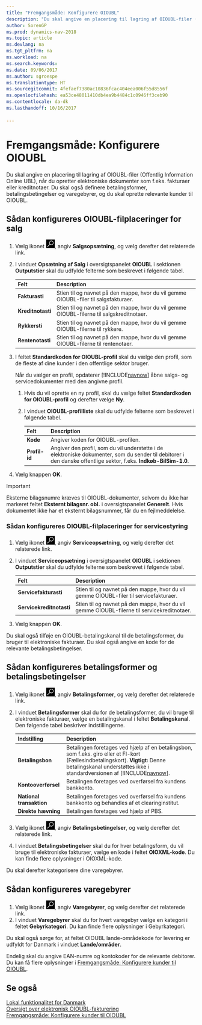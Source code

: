 ```yaml
---
title: "Fremgangsmåde: Konfigurere OIOUBL"
description: "Du skal angive en placering til lagring af OIOUBL-filer (Offentlig Information Online UBL), når du opretter elektroniske dokumenter som f.eks. fakturaer eller kreditnotaer. Du skal også definere betalingsformer, betalingsbetingelser og varegebyrer, og du skal oprette relevante kunder til OIOUBL."
author: SorenGP
ms.prod: dynamics-nav-2018
ms.topic: article
ms.devlang: na
ms.tgt_pltfrm: na
ms.workload: na
ms.search.keywords: 
ms.date: 09/06/2017
ms.author: sgroespe
ms.translationtype: HT
ms.sourcegitcommit: 4fefaef7380ac10836fcac404eea006f55d8556f
ms.openlocfilehash: ea53ce48011410db4ea9b4484c1c0946ff3ceb90
ms.contentlocale: da-dk
ms.lasthandoff: 10/16/2017

---
```

# <a name="how-to-set-up-oioubl"></a>Fremgangsmåde: Konfigurere OIOUBL
Du skal angive en placering til lagring af OIOUBL-filer (Offentlig Information Online UBL), når du opretter elektroniske dokumenter som f.eks. fakturaer eller kreditnotaer. Du skal også definere betalingsformer, betalingsbetingelser og varegebyrer, og du skal oprette relevante kunder til OIOUBL.  

## <a name="to-set-up-oioubl-file-locations-for-sales-and-receivables"></a>Sådan konfigureres OIOUBL-filplaceringer for salg  

1.  Vælg ikonet ![Søg efter side eller rapport](../../media/ui-search/search_small.png "Ikonet Søg efter side eller rapport"), angiv **Salgsopsætning**, og vælg derefter det relaterede link.  
2.  I vinduet **Opsætning af Salg** i oversigtspanelet **OIOUBL** i sektionen **Outputstier** skal du udfylde felterne som beskrevet i følgende tabel.  

    |Felt|Description|  
    |---------------------------------|---------------------------------------|  
    |**Fakturasti**|Stien til og navnet på den mappe, hvor du vil gemme OIOUBL-filer til salgsfakturaer.|  
    |**Kreditnotasti**|Stien til og navnet på den mappe, hvor du vil gemme OIOUBL-filerne til salgskreditnotaer.|  
    |**Rykkersti**|Stien til og navnet på den mappe, hvor du vil gemme OIOUBL-filerne til rykkere.|  
    |**Rentenotasti**|Stien til og navnet på den mappe, hvor du vil gemme OIOUBL-filerne til rentenotaer.|  

3.  I feltet **Standardkoden for OIOUBL-profil** skal du vælge den profil, som de fleste af dine kunder i den offentlige sektor bruger.  

    Når du vælger en profil, opdaterer [!INCLUDE[navnow](../../includes/navnow_md.md)] åbne salgs- og servicedokumenter med den angivne profil.  

    1.  Hvis du vil oprette en ny profil, skal du vælge feltet **Standardkoden for OIOUBL-profil** og derefter vælge **Ny**.  
    2.  I vinduet **OIOUBL-profilliste** skal du udfylde felterne som beskrevet i følgende tabel.  

        |Felt|Description|  
        |---------------------------------|---------------------------------------|  
        |**Kode**|Angiver koden for OIOUBL-profilen.|  
        |**Profil-id**|Angiver den profil, som du vil understøtte i de elektroniske dokumenter, som du sender til debitorer i den danske offentlige sektor, f.eks. **Indkøb-BilSim-1.0**.|  

4.  Vælg knappen **OK**.  

> [!IMPORTANT]  
>  Eksterne bilagsnumre kræves til OIOUBL-dokumenter, selvom du ikke har markeret feltet **Eksternt bilagsnr. obl.** i oversigtspanelet **Generelt**. Hvis dokumentet ikke har et eksternt bilagsnummer, får du en fejlmeddelelse.  

### <a name="to-set-up-oioubl-file-locations-for-service-management"></a>Sådan konfigureres OIOUBL-filplaceringer for servicestyring  

1.  Vælg ikonet ![Søg efter side eller rapport](../../media/ui-search/search_small.png "Ikonet Søg efter side eller rapport"), angiv **Serviceopsætning**, og vælg derefter det relaterede link.  
2.  I vinduet **Serviceopsætning** i oversigtspanelet **OIOUBL** i sektionen **Outputstier** skal du udfylde felterne som beskrevet i følgende tabel.  

    |Felt|Description|  
    |---------------------------------|---------------------------------------|  
    |**Servicefakturasti**|Stien til og navnet på den mappe, hvor du vil gemme OIOUBL-filer til servicefakturaer.|  
    |**Servicekreditnotasti**|Stien til og navnet på den mappe, hvor du vil gemme OIOUBL-filerne til servicekreditnotaer.|  

3.  Vælg knappen **OK**.  

Du skal også tilføje en OIOUBL-betalingskanal til de betalingsformer, du bruger til elektroniske fakturaer. Du skal også angive en kode for de relevante betalingsbetingelser.  

## <a name="to-set-up-payment-methods-and-payments-terms"></a>Sådan konfigureres betalingsformer og betalingsbetingelser  
1.  Vælg ikonet ![Søg efter side eller rapport](../../media/ui-search/search_small.png "Ikonet Søg efter side eller rapport"), angiv **Betalingsformer**, og vælg derefter det relaterede link.  
2.  I vinduet **Betalingsformer** skal du for de betalingsformer, du vil bruge til elektroniske fakturaer, vælge en betalingskanal i feltet **Betalingskanal**. Den følgende tabel beskriver indstillingerne.  

    |Indstilling|Description|  
    |-------------------------------------|---------------------------------------|  
    |**Betalingsbon**|Betalingen foretages ved hjælp af en betalingsbon, som f.eks. giro eller et FI-kort (Fællesindbetalingskort). **Vigtigt:** Denne betalingskanal understøttes ikke i standardversionen af [!INCLUDE[navnow](../../includes/navnow_md.md)].|  
    |**Kontooverførsel**|Betalingen foretages ved overførsel fra kundens bankkonto.|  
    |**National transaktion**|Betalingen foretages ved overførsel fra kundens bankkonto og behandles af et clearinginstitut.|  
    |**Direkte hævning**|Betalingen foretages ved hjælp af PBS.|  

3.  Vælg ikonet ![Søg efter side eller rapport](../../media/ui-search/search_small.png "Ikonet Søg efter side eller rapport"), angiv **Betalingsbetingelser**, og vælg derefter det relaterede link.  
4.  I vinduet **Betalingsbetingelser** skal du for hver betalingsform, du vil bruge til elektroniske fakturaer, vælge en kode i feltet **OIOXML-kode**. Du kan finde flere oplysninger i OIOXML-kode.  

Du skal derefter kategorisere dine varegebyrer.  

## <a name="to-set-up-item-charges"></a>Sådan konfigureres varegebyrer  
1.  Vælg ikonet ![Søg efter side eller rapport](../../media/ui-search/search_small.png "Ikonet Søg efter side eller rapport"), angiv **Varegebyrer**, og vælg derefter det relaterede link.  
2.  I vinduet **Varegebyrer** skal du for hvert varegebyr vælge en kategori i feltet **Gebyrkategori**. Du kan finde flere oplysninger i Gebyrkategori.  

Du skal også sørge for, at feltet OIOUBL lande-områdekode for levering er udfyldt for Danmark i vinduet **Lande/områder**.  

Endelig skal du angive EAN-numre og kontokoder for de relevante debitorer. Du kan få flere oplysninger i [Fremgangsmåde: Konfigurere kunder til OIOUBL](how-to-set-up-customers-for-oioubl.md).  

## <a name="see-also"></a>Se også  
[Lokal funktionalitet for Danmark](denmark-local-functionality.md)  
[Oversigt over elektronisk OIOUBL-fakturering](oioubl-electronic-invoicing-overview.md)   
[Fremgangsmåde: Konfigurere kunder til OIOUBL](how-to-set-up-customers-for-oioubl.md)   

